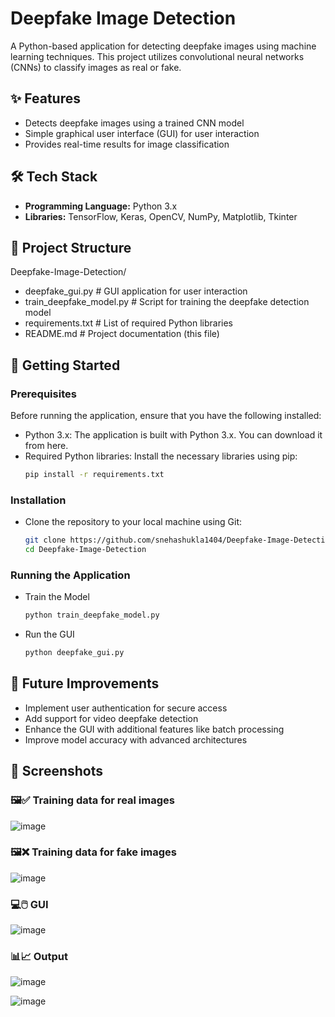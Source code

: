 # Deepfake Image Detection

A Python-based application for detecting deepfake images using machine learning techniques. This project utilizes convolutional neural networks (CNNs) to classify images as real or fake.

## ✨ Features
- Detects deepfake images using a trained CNN model
- Simple graphical user interface (GUI) for user interaction
- Provides real-time results for image classification

## 🛠️ Tech Stack
- **Programming Language:** Python 3.x
- **Libraries:** TensorFlow, Keras, OpenCV, NumPy, Matplotlib, Tkinter

## 📂 Project Structure
Deepfake-Image-Detection/
- deepfake_gui.py           # GUI application for user interaction
- train_deepfake_model.py   # Script for training the deepfake detection model
- requirements.txt          # List of required Python libraries
- README.md                 # Project documentation (this file)

## 🚀 Getting Started
### Prerequisites
Before running the application, ensure that you have the following installed:
- Python 3.x: The application is built with Python 3.x. You can download it from here.
- Required Python libraries: Install the necessary libraries using pip:
  ``` bash
  pip install -r requirements.txt
  ```
### Installation
- Clone the repository to your local machine using Git:
    ``` bash
    git clone https://github.com/snehashukla1404/Deepfake-Image-Detection.git
    cd Deepfake-Image-Detection
    ```

### Running the Application
- Train the Model
  ```bash
  python train_deepfake_model.py
  ```
- Run the GUI
  ```bash
  python deepfake_gui.py
  ```
## 🧩 Future Improvements
- Implement user authentication for secure access
- Add support for video deepfake detection
- Enhance the GUI with additional features like batch processing 
- Improve model accuracy with advanced architectures

## 📸 Screenshots
### 🖼️✅ Training data for real images
![image](https://github.com/user-attachments/assets/fdc1bd14-9b87-4bf9-835a-2d156658681d)

### 🖼️❌ Training data for fake images
![image](https://github.com/user-attachments/assets/03cbe91e-a63b-4969-ba72-dc660c68ea9e)

### 💻🖱️ GUI
![image](https://github.com/user-attachments/assets/7dd09e15-1ab9-441e-b192-359b3b61509f)

### 📊📈 Output
![image](https://github.com/user-attachments/assets/d361fd63-3a1c-46a4-8b71-9bfea16d3eb7)

![image](https://github.com/user-attachments/assets/50d9557a-53ca-4c5a-ad3e-01c9cf94a1c7)

